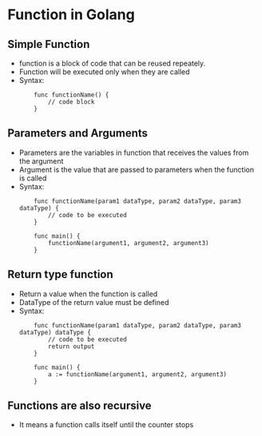 # Function in Golang
## Simple Function
- function is a block of code that can be reused repeately.
- Function will be executed only when they are called
- Syntax: 
    ```
        func functionName() {
            // code block
        }
    ```
## Parameters and Arguments
- Parameters are the variables in function that receives the values from the argument
- Argument is the value that are passed to parameters when the function is called
- Syntax:
    ```
        func functionName(param1 dataType, param2 dataType, param3 dataType) {
            // code to be executed
        }

        func main() {
            functionName(argument1, argument2, argument3)
        }
    ```

## Return type function
- Return a value when the function is called
- DataType of the return value must be defined
- Syntax:
    ```
        func functionName(param1 dataType, param2 dataType, param3 dataType) dataType {
            // code to be executed
            return output
        }

        func main() {
            a := functionName(argument1, argument2, argument3)
        }
    ```

## Functions are also recursive
- It means a function calls itself until the counter stops